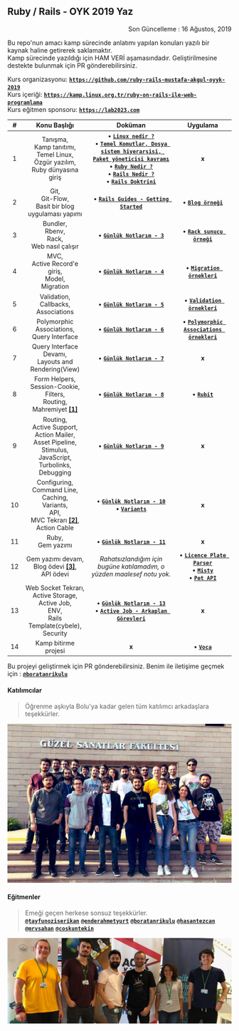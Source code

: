 ## Ruby / Rails - OYK 2019 Yaz

<p align="right">
	Son Güncelleme : 16 Ağustos, 2019
</p>

Bu repo'nun amacı kamp sürecinde anlatımı yapılan konuları yazılı bir kaynak haline getirerek saklamaktır.  
Kamp sürecinde yazıldığı için HAM VERİ aşamasındadır. Geliştirilmesine destekte bulunmak için PR gönderebilirsiniz.

Kurs organizasyonu: [**`https://github.com/ruby-rails-mustafa-akgul-oyyk-2019`**](https://github.com/ruby-rails-mustafa-akgul-oyyk-2019)  
Kurs içeriği: [**`https://kamp.linux.org.tr/ruby-on-rails-ile-web-programlama`**](https://kamp.linux.org.tr/2019/yaz/kurslar/ruby-on-rails-ile-web-programlama/)  
Kurs eğitmen sponsoru: [**`https://lab2023.com`**](https://lab2023.com)

| # | Konu Başlığı | Doküman | Uygulama |
|:-:|:------------:|:-------:|:--------:|
| 1 | Tanışma,<br> Kamp tanıtımı,<br> Temel Linux,<br> Özgür yazılım,<br> Ruby dünyasına giriş | &bull; [**`Linux nedir ?`**](https://gnulinux.pausiber.xyz/hafta-0.html)<br> &bull; [**`Temel Komutlar, Dosya sistem hiyerarşisi, Paket yöneticisi kavramı`**](https://gnulinux.pausiber.xyz/hafta-1.html) <br> &bull; [**`Ruby Nedir ?`**](_data/_slides/ruby-merve-sahan.pdf) <br> &bull; [**`Rails Nedir ?`**](_data/_slides/rails-merve-sahan.pdf) <br> &bull; [**`Rails Doktrini`**](https://speakerdeck.com/tayfunoziserikan/rails-doktrini) | **x** |
| 2 | Git,<br> Git-Flow,<br> Basit bir blog uygulaması yapımı | &bull; [**`Rails Guides - Getting Started`**](https://guides.rubyonrails.org/getting_started.html) | &bull; [**`Blog örneği`**](https://github.com/ruby-rails-mustafa-akgul-oyyk-2019/getting-started) |
| 3 | Bundler,<br> Rbenv,<br> Rack,<br> Web nasıl çalışır | &bull; [**`Günlük Notlarım - 3`**](_data/_notes/gun_3.md) | &bull; [**`Rack sunucu örneği`**](https://github.com/ruby-rails-mustafa-akgul-oyyk-2019/rack-example) |
| 4 | MVC,<br> Active Record'e giriş,<br> Model,<br> Migration | &bull; [**`Günlük Notlarım - 4`**](_data/_notes/gun_4.md) | &bull; [**`Migration örnekleri`**](https://github.com/ruby-rails-mustafa-akgul-oyyk-2019/migration-example) |
| 5 | Validation,<br> Callbacks,<br> Associations| &bull; [**`Günlük Notlarım - 5`**](_data/_notes/gun_5.md) | &bull; [**`Validation örnekleri`**](https://github.com/ruby-rails-mustafa-akgul-oyyk-2019/validation-example) |
| 6 | Polymorphic Associations,<br> Query Interface | &bull; [**`Günlük Notlarım - 6`**](_data/_notes/gun_6.md) | &bull; [**`Polymorphic Associations örnekleri`**](https://github.com/ruby-rails-mustafa-akgul-oyyk-2019/polymorphics-example) |
| 7 | Query Interface Devamı,<br> Layouts and Rendering(View) | &bull; [**`Günlük Notlarım - 7`**](_data/_notes/gun_7.md) | **x** |
| 8 | Form Helpers,<br> Session-Cookie,<br> Filters,<br> Routing,<br> Mahremiyet [**[1]**](https://gist.github.com/boratanrikulu/fd6d5afe56c4af2ac5d5b1a35895e120) | &bull; [**`Günlük Notlarım - 8`**](_data/_notes/gun_8.md) | &bull; [**`Rubit`**](https://github.com/ruby-rails-mustafa-akgul-oyyk-2019/rubit) |
| 9 | Routing,<br> Active Support,<br> Action Mailer,<br> Asset Pipeline,<br> Stimulus,<br> JavaScript,<br> Turbolinks,<br> Debugging | &bull; [**`Günlük Notlarım - 9`**](_data/_notes/gun_9.md) | **x** |
| 10 | Configuring,<br> Command Line,<br> Caching,<br> Variants,<br> API,<br> MVC Tekrarı [**[2]**](https://gist.github.com/boratanrikulu/503ec9b48d2e15f1a04813b8cb1a4089),<br> Action Cable | &bull; [**`Günlük Notlarım - 10`**](_data/_notes/gun_10.md) <br> &bull; [**`Variants`**](https://hasantezcan.dev/blog/rails-action-pack-variant.html) | **x** |
| 11 | Ruby,<br> Gem yazımı | &bull; [**`Günlük Notlarım - 11`**](_data/_notes/gun_11.md) | **x** |
| 12 | Gem yazımı devam,<br> Blog ödevi [**[3]**](https://gist.github.com/boratanrikulu/b42a9ea813f9c76ec6b833f215c8b91c),<br> API ödevi | *Rahatsızlandığım için bugüne katılamadım, o yüzden maalesef notu yok.* | &bull; [**`Licence Plate Parser`**](https://github.com/enderahmetyurt/license_plate_parser) <br> &bull; [**`Misty`**](https://github.com/ruby-rails-mustafa-akgul-oyyk-2019/misty) <br> &bull; [**`Pet API`**]() |
| 13 | Web Socket Tekrarı,<br> Active Storage,<br> Active Job,<br> ENV,<br> Rails Template(cybele),<br> Security | &bull; [**`Günlük Notlarım - 13`**](_data/_notes/gun_13.md) <br> &bull; [**`Active Job - Arkaplan Görevleri`**](https://boratanrikulu.dev/active-job-rails-arkaplan-gorevleri/) | **x** |
| 14 | Kamp bitirme projesi | **x** | &bull; [**`Voca`**](https://github.com/yunusemredilber/voca) |

Bu projeyi geliştirmek için PR gönderebilirsiniz. Benim ile iletişime geçmek için : [**`@boratanrikulu`**](https://t.me/boratanrikulu)

#### Katılımcılar

> Öğrenme aşkıyla Bolu'ya kadar gelen tüm katılımcı arkadaşlara teşekkürler.

![egitmenler](_data/_images/katilimcilar.jpg)

#### Eğitmenler

> Emeği geçen herkese sonsuz teşekkürler.  
> [**`@tayfunoziserikan`**](https://github.com/tayfunoziserikan)
  [**`@enderahmetyurt`**](https://github.com/enderahmetyurt)
  [**`@boratanrikulu`**](https://github.com/boratanrikulu)
  [**`@hasantezcan`**](https://github.com/hasantezcan)
  [**`@mrvsahan`**](https://github.com/mrvsahan)
  [**`@coskuntekin`**](https://github.com/coskuntekin)

![egitmenler](_data/_images/egitmenler.jpg)
